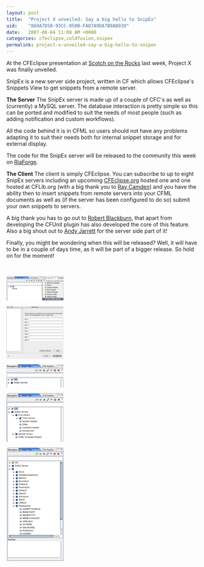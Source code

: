 ```yaml
---
layout: post
title:  "Project X unveiled: Say a big hello to SnipEx"
uid:	"8A9A7D50-93CC-050B-FA07A9DA7B9AB939"
date:   2007-06-04 11:08 AM +0000
categories: cfeclipse,coldfusion,snipex
permalink: project-x-unveiled-say-a-big-hello-to-snipex
---
```

At the CFEclipse presentation at <a href="http://scotch.scottishcfug.com/">Scotch on the Rocks</a> last week, Project X was finally unveiled.

SnipEx is a new server side project, written in CF which allows CFEclipse's Snippets View to get snippets from a remote server.

<strong>The Server</strong>
The SnipEx server is made up of a couple of CFC's as well as (currently) a MySQL server. The database interaction is pretty simple so this can be ported and modified to suit the needs of most people (such as adding notification and custom workflows). 

All the code behind it is in CFML so users should not have any problems adapting it to suit their needs both for internal snippet storage and for external display. 

The code for the SnipEx server will be released to the community this week on <a href="http://www.riaforge.org/">RiaForge</a>.

<strong>The Client</strong>
The client is simply CFEclipse. You can subscribe to up to eight SnipEx servers including an upcoming <a href="http://www.cfeclipse.org/">CFEclipse.org</a> hosted one and one hosted at CFLib.org (with a big thank you to <a href="http://ray.camdenfamily.com/">Ray Camden</a>) and you have the ability then to insert snippets from remote servers into your CFML documents as well as (if the server has been configured to do so) submit your own snippets to servers.


A big thank you has to go out to <a href="http://www.rbdev.net/devblog/index.php">Robert Blackburn</a>, that apart from developing the CFUnit plugin has also developed the core of this feature. Also a big shout out to <a href="http://www.andyjarrett.co.uk/andy/blog/index.cfm">Andy Jarrett</a> for the server side part of it!


Finally, you might be wondering when this will be released? Well, it will have to be in a couple of days time, as it will be part of a bigger release. So hold on for the moment!

<br>

<a href="/blog/enclosures/snipex_1.png" target="_new"><img src="/blog/enclosures/snipex_1_thumb.png" width="150" height="65" alt="Snipex 1 Thumb" align="top"></a>

<a href="/blog/enclosures/snipex_2.png" target="_new"><img src="/blog/enclosures/snipex_2_thumb.png" width="150" height="139" alt="Snipex 2 Thumb" align="top"></a>

<a href="/blog/enclosures/snipex_3.png" target="_new"><img src="/blog/enclosures/snipex_3_thumb.png" width="150" height="61" alt="Snipex 3 Thumb" align="top"></a>

<a href="/blog/enclosures/snipex_4.png" target="_new"><img src="/blog/enclosures/snipex_4_thumb.png" width="150" height="129" alt="Snipex 4 Thumb" align="top"></a>

<a href="/blog/enclosures/snipex_5.png" target="_new"><img src="/blog/enclosures/snipex_5_thumb.png" width="150" height="300" alt="Snipex 5 Thumb" align="top"></a>
